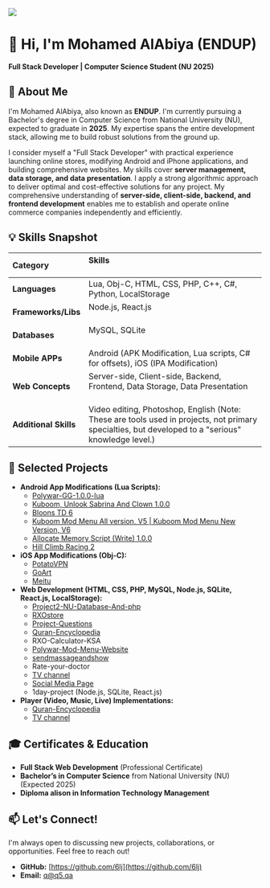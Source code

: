 
![](https://q5.qa/kax3ul6cdomb03zmwg.svg)
# **👋 Hi, I'm Mohamed AlAbiya (ENDUP)**

**Full Stack Developer | Computer Science Student (NU 2025\)**

## **🚀 About Me**

I'm Mohamed AlAbiya, also known as **ENDUP**. I'm currently pursuing a Bachelor's degree in Computer Science from National University (NU), expected to graduate in **2025**. My expertise spans the entire development stack, allowing me to build robust solutions from the ground up.

I consider myself a "Full Stack Developer" with practical experience launching online stores, modifying Android and iPhone applications, and building comprehensive websites. My skills cover **server management, data storage, and data presentation**. I apply a strong algorithmic approach to deliver optimal and cost-effective solutions for any project. My comprehensive understanding of **server-side, client-side, backend, and frontend development** enables me to establish and operate online commerce companies independently and efficiently.

## **💡 Skills Snapshot**

| Category       | Skills                                                                                   |
| :---- | :---- |
| **Languages**     | Lua, Obj-C, HTML, CSS, PHP, C++, C\#, Python, LocalStorage                                   |
| **Frameworks/Libs** | Node.js, React.js                                                                           |
| **Databases**     | MySQL, SQLite                                                                               |
| **Mobile APPs** | Android (APK Modification, Lua scripts, C\# for offsets), iOS (IPA Modification)             |
| **Web Concepts**   | Server-side, Client-side, Backend, Frontend, Data Storage, Data Presentation               |
| **Additional Skills** | Video editing, Photoshop, English (Note: These are tools used in projects, not primary specialties, but developed to a "serious" knowledge level.) |

## **🌟 Selected Projects**

* **Android App Modifications (Lua Scripts):**  
  * [Polywar-GG-1.0.0-lua](https://github.com/6lj/Polywar-GG-1.0.0-lua)  
  * [Kuboom, Unlook Sabrina And Clown 1.0.0](https://gameguardian.net/forum/files/file/4033-kuboom-unlook-sabrina-and-clown/)  
  * [Bloons TD 6](https://gameguardian.net/forum/files/file/3997-bloons-td-6-hack-everything/)  
  * [Kuboom Mod Menu All version, V5 | Kuboom Mod Menu New Version, V6](https://gameguardian.net/forum/files/file/3093-kuboom-mod-menu-all-version-v5-kuboom-mod-menu-new-version-v6/)  
  * [Allocate Memory Script (Write) 1.0.0](https://gameguardian.net/forum/files/file/3841-allocate-memory-script-write)  
  * [Hill Climb Racing 2](https://gameguardian.net/forum/files/file/3750-hill-climb-racing-2-hack-coins-and-gems/)  
* **iOS App Modifications (Obj-C):**  
  * [PotatoVPN](https://iosgods.com/topic/172135-hack-potatovpn-all-version/)  
  * [GoArt](https://iosgods.com/topic/172062-hack-goart-pro-subscription-%E2%9E%96-all-ios-version%E2%80%8B/)  
  * [Meitu](https://iosgods.com/topic/172131-hack-meitu-%E7%BE%8E%E5%9B%84%E7%A7%80%E7%A7%80-9890-all-ios-ver)  
* **Web Development (HTML, CSS, PHP, MySQL, Node.js, SQLite, React.js, LocalStorage):**  
  * [Project2-NU-Database-And-php](https://github.com/6lj/Project2-NU-Database-And-php)  
  * [RXOstore](https://rxoksa.shop/main)  
  * [Project-Questions](https://cc.q5.qa/)  
  * [Quran-Encyclopedia](https://q.q5.qa)  
  * RXO-Calculator-KSA  
  * [Polywar-Mod-Menu-Website](https://github.com/6lj/Polywar-Mod-Menu-Website)  
  * [sendmassageandshow](https://msg.q5.qa)  
  * Rate-your-doctor  
  * [TV channel](https://q5.qa/t)  
  * [Social Media Page](https://q5.qa)  
  * 1day-project (Node.js, SQLite, React.js)  
* **Player (Video, Music, Live) Implementations:**  
  * [Quran-Encyclopedia](https://q5.qa/vid)  
  * [TV channel](https://q5.qa/t)

## **🎓 Certificates & Education**

* **Full Stack Web Development** (Professional Certificate)  
* **Bachelor’s in Computer Science** from National University (NU) (Expected 2025\)  
* **Diploma alison in Information Technology Management**  


## **📫 Let's Connect\!**

I'm always open to discussing new projects, collaborations, or opportunities. Feel free to reach out\!

* **GitHub:** [https://github.com/6lj](https://github.com/6lj)  
* **Email:** q@q5.qa

